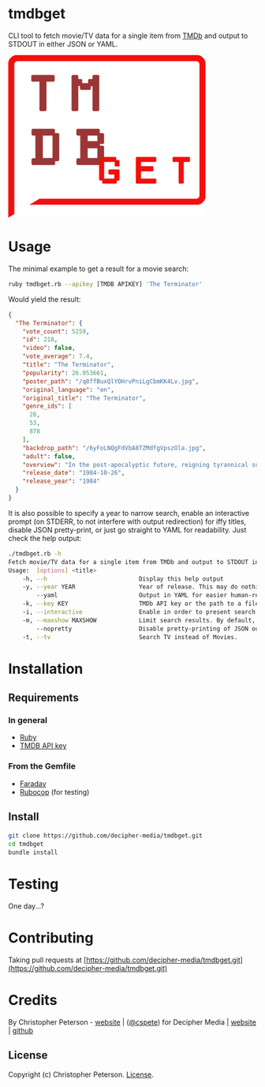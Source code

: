 tmdbget
=======

CLI tool to fetch movie/TV data for a single item from [TMDb](https://www.themoviedb.org/) and output to STDOUT in either JSON or YAML.

<img src="logo.png" width="400">

# Usage

The minimal example to get a result for a movie search:

```sh
ruby tmdbget.rb --apikey [TMDB APIKEY] 'The Terminator'
```

Would yield the result:
```json
{
  "The Terminator": {
    "vote_count": 5259,
    "id": 218,
    "video": false,
    "vote_average": 7.4,
    "title": "The Terminator",
    "popularity": 26.953661,
    "poster_path": "/q8ffBuxQlYOHrvPniLgCbmKK4Lv.jpg",
    "original_language": "en",
    "original_title": "The Terminator",
    "genre_ids": [
      28,
      53,
      878
    ],
    "backdrop_path": "/6yFoLNQgFdVbA8TZMdfgVpszOla.jpg",
    "adult": false,
    "overview": "In the post-apocalyptic future, reigning tyrannical supercomputers teleport a cyborg assassin known as the \"Terminator\" back to 1984 to kill Sarah Connor, whose unborn son is destined to lead insurgents against 21st century mechanical hegemony. Meanwhile, the human-resistance movement dispatches a lone warrior to safeguard Sarah. Can he stop the virtually indestructible killing machine?",
    "release_date": "1984-10-26",
    "release_year": "1984"
  }
}
```

It is also possible to specify a year to narrow search, enable an interactive prompt (on STDERR, to not interfere with output redirection) for iffy titles, disable JSON pretty-print, or just go straight to YAML for readability. Just check the help output:

```sh
./tmdbget.rb -h
Fetch movie/TV data for a single item from TMDb and output to STDOUT in either JSON or YAML.
Usage:  [options] <title>
    -h, --h                          Display this help output
    -y, --year YEAR                  Year of release. This may do nothing for TV search.
        --yaml                       Output in YAML for easier human-reading.
    -k, --key KEY                    TMDb API key or the path to a file containing such a key.
    -i, --interactive                Enable in order to present search results for selection on STDERR, eventually printing the final selection to STDOUT.
    -m, --maxshow MAXSHOW            Limit search results. By default, returns all.
        --nopretty                   Disable pretty-printing of JSON output.
    -t, --tv                         Search TV instead of Movies.

```

# Installation

## Requirements

### In general

* [Ruby](https://www.ruby-lang.org/en/documentation/installation/)
* [TMDB API key](https://www.themoviedb.org/documentation/api)

### From the Gemfile

* [Faraday](https://github.com/lostisland/faraday)
* [Rubocop](https://github.com/bbatsov/rubocop) (for testing)

## Install

```sh
git clone https://github.com/decipher-media/tmdbget.git
cd tmdbget
bundle install
```

# Testing

One day...?

# Contributing

Taking pull requests at [https://github.com/decipher-media/tmdbget.git](https://github.com/decipher-media/tmdbget.git)

# Credits

By Christopher Peterson - [website](https://chrispeterson.info) | ([@cspete](https://www.twitter.com/cspete))
for Decipher Media | [website](https://deciphermedia.tv) | [github](https://github.com/decipher-media)

License
-------

Copyright (c) Christopher Peterson. [License](LICENSE).

